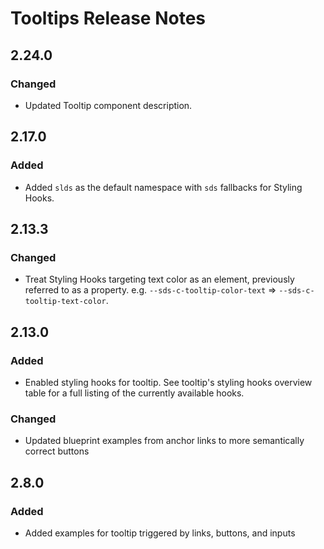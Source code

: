 <!-- Release notes authoring guidelines: http://keepachangelog.com/ -->

# Tooltips Release Notes

<!-- ## [Unreleased] -->

## 2.24.0

### Changed

- Updated Tooltip component description.

## 2.17.0

### Added

- Added `slds` as the default namespace with `sds` fallbacks for Styling Hooks.

## 2.13.3

### Changed

- Treat Styling Hooks targeting text color as an element, previously referred to as a property. e.g. `--sds-c-tooltip-color-text` => `--sds-c-tooltip-text-color`.

## 2.13.0

### Added

- Enabled styling hooks for tooltip. See tooltip's styling hooks overview table for a full listing of the currently available hooks.

### Changed

- Updated blueprint examples from anchor links to more semantically correct buttons

## 2.8.0

### Added

- Added examples for tooltip triggered by links, buttons, and inputs
